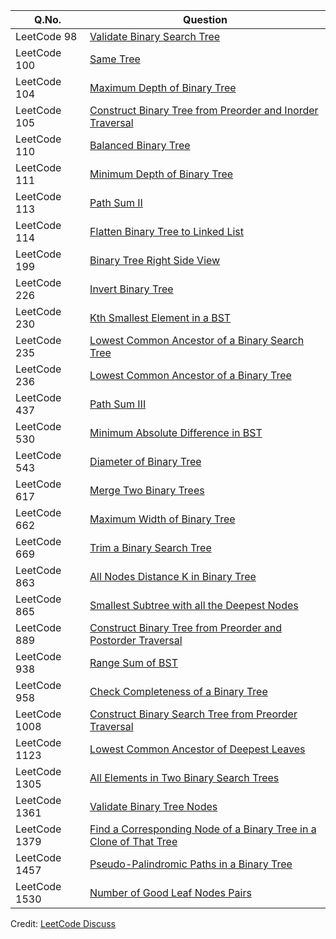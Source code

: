 | Q.No. | Question |
| --- | --- |
| LeetCode 98 | [Validate Binary Search Tree](https://grid47.xyz/posts/leetcode-3329-count-substrings-with-k-frequency-characters-ii-solution/) |
| LeetCode 100 | [Same Tree](https://grid47.xyz/posts/leetcode-3329-count-substrings-with-k-frequency-characters-ii-solution/) |
| LeetCode 104 | [Maximum Depth of Binary Tree](https://grid47.xyz/posts/leetcode-3329-count-substrings-with-k-frequency-characters-ii-solution/) |
| LeetCode 105 | [Construct Binary Tree from Preorder and Inorder Traversal](https://grid47.xyz/posts/leetcode-3329-count-substrings-with-k-frequency-characters-ii-solution/) |
| LeetCode 110 | [Balanced Binary Tree](https://grid47.xyz/posts/leetcode-3329-count-substrings-with-k-frequency-characters-ii-solution/) |
| LeetCode 111 | [Minimum Depth of Binary Tree](https://grid47.xyz/posts/leetcode-3329-count-substrings-with-k-frequency-characters-ii-solution/) |
| LeetCode 113 | [Path Sum II](https://grid47.xyz/posts/leetcode-3329-count-substrings-with-k-frequency-characters-ii-solution/) |
| LeetCode 114 | [Flatten Binary Tree to Linked List](https://grid47.xyz/posts/leetcode-3329-count-substrings-with-k-frequency-characters-ii-solution/) |
| LeetCode 199 | [Binary Tree Right Side View](https://grid47.xyz/posts/leetcode-3329-count-substrings-with-k-frequency-characters-ii-solution/) |
| LeetCode 226 | [Invert Binary Tree](https://grid47.xyz/posts/leetcode-3329-count-substrings-with-k-frequency-characters-ii-solution/) |
| LeetCode 230 | [Kth Smallest Element in a BST](https://grid47.xyz/posts/leetcode-3329-count-substrings-with-k-frequency-characters-ii-solution/) |
| LeetCode 235 | [Lowest Common Ancestor of a Binary Search Tree](https://grid47.xyz/posts/leetcode-3329-count-substrings-with-k-frequency-characters-ii-solution/) |
| LeetCode 236 | [Lowest Common Ancestor of a Binary Tree](https://grid47.xyz/posts/leetcode-3329-count-substrings-with-k-frequency-characters-ii-solution/) |
| LeetCode 437 | [Path Sum III](https://grid47.xyz/posts/leetcode-3329-count-substrings-with-k-frequency-characters-ii-solution/) |
| LeetCode 530 | [Minimum Absolute Difference in BST](https://grid47.xyz/posts/leetcode-3329-count-substrings-with-k-frequency-characters-ii-solution/) |
| LeetCode 543 | [Diameter of Binary Tree](https://grid47.xyz/posts/leetcode-3329-count-substrings-with-k-frequency-characters-ii-solution/) |
| LeetCode 617 | [Merge Two Binary Trees](https://grid47.xyz/posts/leetcode-3329-count-substrings-with-k-frequency-characters-ii-solution/) |
| LeetCode 662 | [Maximum Width of Binary Tree](https://grid47.xyz/posts/leetcode-3329-count-substrings-with-k-frequency-characters-ii-solution/) |
| LeetCode 669 | [Trim a Binary Search Tree](https://grid47.xyz/posts/leetcode-3329-count-substrings-with-k-frequency-characters-ii-solution/) |
| LeetCode 863 | [All Nodes Distance K in Binary Tree](https://grid47.xyz/posts/leetcode-3329-count-substrings-with-k-frequency-characters-ii-solution/) |
| LeetCode 865 | [Smallest Subtree with all the Deepest Nodes](https://grid47.xyz/posts/leetcode-3329-count-substrings-with-k-frequency-characters-ii-solution/) |
| LeetCode 889 | [Construct Binary Tree from Preorder and Postorder Traversal](https://grid47.xyz/posts/leetcode-3329-count-substrings-with-k-frequency-characters-ii-solution/) |
| LeetCode 938 | [Range Sum of BST](https://grid47.xyz/posts/leetcode-3329-count-substrings-with-k-frequency-characters-ii-solution/) |
| LeetCode 958 | [Check Completeness of a Binary Tree](https://grid47.xyz/posts/leetcode-3329-count-substrings-with-k-frequency-characters-ii-solution/) |
| LeetCode 1008 | [Construct Binary Search Tree from Preorder Traversal](https://grid47.xyz/posts/leetcode-3329-count-substrings-with-k-frequency-characters-ii-solution/) |
| LeetCode 1123 | [Lowest Common Ancestor of Deepest Leaves](https://grid47.xyz/posts/leetcode-3329-count-substrings-with-k-frequency-characters-ii-solution/) |
| LeetCode 1305 | [All Elements in Two Binary Search Trees](https://grid47.xyz/posts/leetcode-3329-count-substrings-with-k-frequency-characters-ii-solution/) |
| LeetCode 1361 | [Validate Binary Tree Nodes](https://grid47.xyz/posts/leetcode-3329-count-substrings-with-k-frequency-characters-ii-solution/) |
| LeetCode 1379 | [Find a Corresponding Node of a Binary Tree in a Clone of That Tree](https://grid47.xyz/posts/leetcode-3329-count-substrings-with-k-frequency-characters-ii-solution/) |
| LeetCode 1457 | [Pseudo-Palindromic Paths in a Binary Tree](https://grid47.xyz/posts/leetcode-3329-count-substrings-with-k-frequency-characters-ii-solution/) |
| LeetCode 1530 | [Number of Good Leaf Nodes Pairs](https://grid47.xyz/posts/leetcode-3329-count-substrings-with-k-frequency-characters-ii-solution/) |

Credit: [LeetCode Discuss](https://leetcode.com/discuss/study-guide/1212004/Binary-Trees-study-guide)


